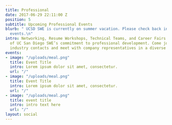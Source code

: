 ```yaml
---
title: Professional
date: 2017-06-29 22:11:00 Z
position: 5
subtitle: Upcoming Professional Events
blurb: " UCSD SWE is currently on summer vacation. Please check back in Fall to find
  events.\n"
intro: Networking, Resume Workshops, Technical Teams, and Career Fairs are all examples
  of UC San Diego SWE’s commitment to professional development. Come join us to gain
  industry contacts and meet with company representatives in a diverse environment.
events:
- image: "/uploads/meal.png"
  title: Event Title
  intro: Lorem ipsum dolor sit amet, consectetur.
  url: "/"
- image: "/uploads/meal.png"
  title: Event Title
  intro: Lorem ipsum dolor sit amet, consectetur.
  url: "/"
- image: "/uploads/meal.png"
  title: event title
  intro: intro text here
  url: "/"
layout: social
---
```


